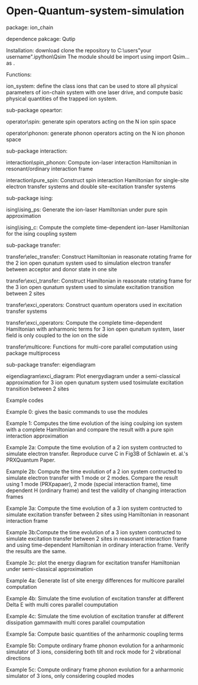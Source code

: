 # Open-Quantum-system-simulation
package: ion_chain

dependence pakcage: Qutip

Installation: download clone the repository to C:\users\"your username"\.ipython\Qsim
The module should be import using import Qsim... as .

Functions:

ion_system: define the class ions that can be used to store all physical parameters of ion-chain system with one laser drive, and compute basic physical quantities of the trapped ion system. 

sub-package opeartor:

operator\spin: generate spin operators acting on the N ion spin space

operator\phonon: generate phonon operators acting on the N ion phonon space

sub-package interaction:

interaction\spin_phonon: Compute ion-laser interaction Hamiltonian in resonant/ordinary interaction frame

interaction\pure_spin: Construct spin interaction Hamiltonian for single-site electron transfer systems and double site-excitation transfer systems

sub-package ising:

ising\ising_ps: Generate the ion-laser Hamiltonian under pure spin approximation

ising\ising_c: Compute the complete time-dependent ion-laser Hamiltonian for the ising coupling system

sub-package transfer:

transfer\elec_transfer: Construct Hamiltonian in reasonate rotating frame for the 2 ion open qunatum system used to simulation electron transfer between acceptor and donor state in one site

transfer\exci_transfer: Construct Hamiltonian in reasonate rotating frame for the 3 ion open qunatum system used to simulate excitation transition between 2 sites

transfer\exci_operators: Construct quantum operators used in excitation transfer systems 

transfer\exci_operators: Compute the complete time-dependent Hamiltonian with anharmonic terms for  3 ion open qunatum system, laser field is only coupled to the ion on the side

transfer\multicore: Functions for multi-core parallel computation using package multiprocess

sub-package transfer: eigendiagram

eigendiagram\exci_diagram: Plot energydiagram under a semi-classical approximation for 3 ion open qunatum system used tosimulate excitation transition between 2 sites

Example codes

Example 0: gives the basic commands to use the modules 

Example 1: Computes the time evolution of the ising coulping ion system with a complete Hamiltonian and compare the result with a pure spin interaction approximation

Example 2a: Compute the time evolution of a 2 ion system contructed to simulate electron transfer. Reproduce curve C in Fig3B of Schlawin et. al.'s PRXQuantum Paper.

Example 2b: Compute the time evolution of a 2 ion system contructed to simulate electron transfer with 1 mode or 2 modes. Compare the result using 1 mode (PRXpapaer), 2 mode (special interaction frame), time dependent H (ordinary frame) and test the validity of changing interaction frames

Example 3a: Compute the time evolution of a 3 ion system contructed to simulate excitation transfer between 2 sites using Hamiltonian in reasonant interaction frame

Example 3b:Compute the time evolution of a 3 ion system contructed to simulate excitation transfer between 2 sites in reasonant interaction frame and using time-dependent Hamiltonian in ordinary interaction frame. Verify the results are the same.

Example 3c: plot the energy diagram for excitation transfer Hamiltonian under semi-classical approximation

Example 4a: Generate list of site energy differences for multicore parallel computation

Example 4b: Simulate the time evolution of excitation transfer at different Delta E with multi cores parallel coumputation

Example 4c: Simulate the time evolution of excitation transfer at different dissipation gammawith multi cores parallel coumputation

Example 5a: Compute basic quantities of the anharmonic coupling terms 

Example 5b: Compute ordinary frame phonon evolution for a anharmonic simulator of 3 ions, considering both tilt and rock mode for 2 vibrational directions

Example 5c: Compute ordinary frame phonon evolution for a anharmonic simulator of 3 ions, only considering coupled modes
